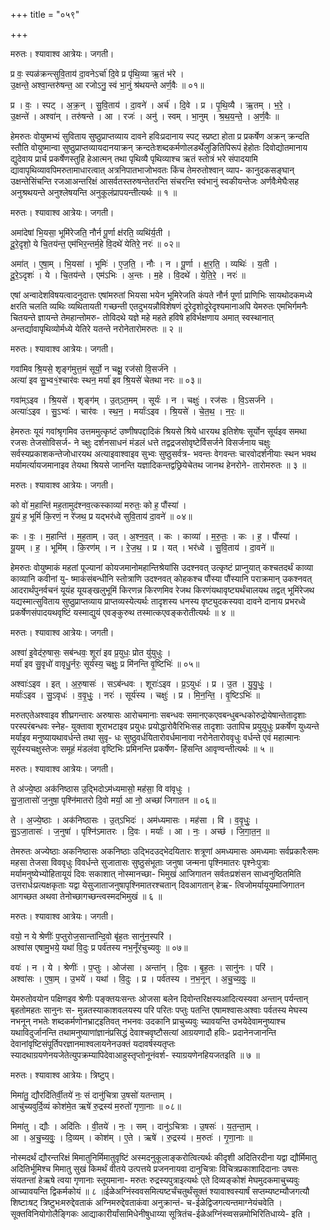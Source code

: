 +++
title = "०५९"

+++


मरुतः। श्यावाश्व आत्रेयः। जगती।

प्र वः॒ स्पळ॑क्रन्त्सुवि॒ताय॑ दा॒वनेऽर्चा॑ दि॒वे प्र पृ॑थि॒व्या ऋ॒तं भ॑रे ।  
उ॒क्षन्ते॒ अश्वा॒न्तरु॑षन्त॒ आ रजोऽनु॒ स्वं भा॒नुं श्र॑थयन्ते अर्ण॒वैः ॥ ०१॥

प्र । वः॒ । स्पट् । अ॒क्र॒न् । सु॒वि॒ताय॑ । दा॒वने॑ । अर्च॑ । दि॒वे । प्र । पृ॒थि॒व्यै । ऋ॒तम् । भ॒रे॒ ।  
उ॒क्षन्ते॑ । अश्वा॑न् । तरु॑षन्ते । आ । रजः॑ । अनु॑ । स्वम् । भा॒नुम् । श्र॒थ॒य॒न्ते॒ । अ॒र्ण॒वैः ॥

हेमरुतः वोयुष्मभ्यं सुविताय सुष्ठुप्राप्तव्याय दावने हविःप्रदानाय स्पट् स्प्रष्टा होता प्र प्रकर्षेण अक्रन् क्रन्दति स्तौति वोयुष्मान्वा सुष्ठुप्राप्तव्यायदानयाक्रन् क्रन्दतेःशब्दकर्मणोलडर्थेलुङितिपिरूपं हेहोतः दिवोद्योतमानाय द्युदेवाय प्रार्च प्रकर्षेणस्तुहि हेआत्मन् तथा पृथिव्यै पृथिव्याश्च ऋतं स्तोत्रं भरे संपादयामि द्यावापृथिव्यावपिमरुतामाधारत्वात् अत्रनिपातभाजोभवतः किंच तेमरुतोश्वान् व्याप- कानुदकसङ्घान् उक्षन्तेसिंचन्ति रजआअन्तरिक्षं आसर्वतस्तरुषन्तेतरन्ति संचरन्ति स्वंभानुं स्वकीयन्तेजः अर्णवैःमेघैःसह अनुश्रथयन्ते अनुश्लेषयन्ति अनुकूलंप्रापयन्तीत्यर्थः ॥ १ ॥

मरुतः। श्यावाश्व आत्रेयः। जगती।

अमा॑देषां भि॒यसा॒ भूमि॑रेजति॒ नौर्न पू॒र्णा क्ष॑रति॒ व्यथि॑र्य॒ती ।  
दू॒रे॒दृशो॒ ये चि॒तय॑न्त॒ एम॑भिर॒न्तर्म॒हे वि॒दथे॑ येतिरे॒ नरः॑ ॥ ०२॥

अमा॑त् । ए॒षा॒म् । भि॒यसा॑ । भूमिः॑ । ए॒ज॒ति॒ । नौः । न । पू॒र्णा । क्ष॒र॒ति॒ । व्यथिः॑ । य॒ती ।  
दू॒रे॒ऽदृशः॑ । ये । चि॒तय॑न्ते । एम॑ऽभिः । अ॒न्तः । म॒हे । वि॒दथे॑ । ये॒ति॒रे॒ । नरः॑ ॥

एषां अन्वादेशविषयत्वादनुदात्तः एषांमरुतां भियसा भयेन भूमिरेजति कंपते नौर्न पूर्णा प्राणिभिः सायथोदकमध्ये क्षरति चलति व्यथिः व्यथितायती गच्छन्ती एतदुभयन्नौविशेषणं दूरेदृशोदूरेदृश्यमानाअपि येमरुतः एमभिर्गमनैः चितयन्ते ज्ञायन्ते तेमहान्तोमरु- तोविदथे यज्ञे महे महते हविषे हविर्भक्षणाय अमात् स्वस्थानात् अन्तर्द्यावापृथिव्योर्मध्ये येतिरे यतन्ते नरोनेतारोमरुतः ॥ २ ॥

मरुतः। श्यावाश्व आत्रेयः। जगती।

गवा॑मिव श्रि॒यसे॒ शृङ्ग॑मुत्त॒मं सूर्यो॒ न चक्षू॒ रज॑सो वि॒सर्ज॑ने ।  
अत्या॑ इव सु॒भ्व१॒॑श्चार॑वः स्थन॒ मर्या॑ इव श्रि॒यसे॑ चेतथा नरः ॥ ०३॥

गवा॑म्ऽइव । श्रि॒यसे॑ । शृङ्ग॑म् । उ॒त्ऽत॒मम् । सूर्यः॑ । न । चक्षुः॑ । रज॑सः । वि॒ऽसर्ज॑ने ।  
अत्याः॑ऽइव । सु॒ऽभ्वः॑ । चार॑वः । स्थ॒न॒ । मर्याः॑ऽइव । श्रि॒यसे॑ । चे॒त॒थ॒ । न॒रः॒ ॥

हेमरुतः यूयं गवांश्रृगमिव उत्तममुत्कृष्टं उष्णीषपद्दादिकं श्रियसे श्रिये धारयथ इतिशेषः सूर्योन सूर्यइव समथा रजसः तेजसोविसर्ज- ने च्क्षुः दर्शनसाधनं मंडलं धत्ते तद्वद्रजसोवृष्टेर्विसर्जने विसर्जनाय चक्षुः सर्वस्यप्रकाशकन्तेजोधारयथ अत्याइवाश्वाइव सुभ्वः सुष्ठुसर्वत्र- भवन्तः वेगवन्तः चारवोदर्शनीयाः स्थन भवथ मर्यामर्त्यायजमानाइव तेयथा श्रियसे जानन्ति यज्ञादिकन्तद्वछ्रियेचेतथ जानथ हेनरोने- तारोमरुतः ॥ ३ ॥

मरुतः। श्यावाश्व आत्रेयः। जगती।

को वो॑ म॒हान्ति॑ मह॒तामुद॑श्नव॒त्कस्काव्या॑ मरुतः॒ को ह॒ पौंस्या॑ ।  
यू॒यं ह॒ भूमिं॑ कि॒रणं॒ न रे॑जथ॒ प्र यद्भर॑ध्वे सुवि॒ताय॑ दा॒वने॑ ॥ ०४॥

कः । वः॒ । म॒हान्ति॑ । म॒ह॒ताम् । उत् । अ॒श्न॒व॒त् । कः । काव्या॑ । म॒रु॒तः॒ । कः । ह॒ । पौंस्या॑ ।  
यू॒यम् । ह॒ । भूमि॑म् । कि॒रण॑म् । न । रे॒ज॒थ॒ । प्र । यत् । भर॑ध्वे । सु॒वि॒ताय॑ । दा॒वने॑ ॥

हेमरुतः वोयुष्माकं महतां पूज्यानां कोयजमानोमहान्तिश्रेयांसि उदश्नवत् उत्कृष्टं प्राप्नुयात् कश्चतदर्थं काव्या काव्यानि कवीनां यु- ष्माकंसंबन्धीनि स्तोत्राणि उदश्नवत् कोहकश्च पौंस्या पौंस्यानि पराक्रमान् उकश्नवत् आदरार्थंपुनर्वचनं यूयंह यूयङ्खलुभूमिं किरणन्न किरणमिव रेजथ किरणंयथावृष्ट्यर्थंचालयथ तद्वत् भूमिंरेजथ यद्यस्मात्सुविताय सुष्ठुप्राप्तव्याय प्राप्तव्यस्येत्यर्थः तादृशस्य धनस्य वृष्ट्युदकस्यवा दावने दानाय प्रभरध्वे प्रकर्षेणसंपादयथवृष्टिं यस्माद्युयं एवङ्कुरुथ तस्मात्कएवङ्करोतीत्यर्थः ॥ ४ ॥

मरुतः। श्यावाश्व आत्रेयः। जगती।

अश्वा॑ इ॒वेद॑रु॒षासः॒ सब॑न्धवः॒ शूरा॑ इव प्र॒युधः॒ प्रोत यु॑युधुः ।  
मर्या॑ इव सु॒वृधो॑ वावृधु॒र्नरः॒ सूर्य॑स्य॒ चक्षुः॒ प्र मि॑नन्ति वृ॒ष्टिभिः॑ ॥ ०५॥

अश्वाः॑ऽइव । इत् । अ॒रु॒षासः॑ । सऽब॑न्धवः । शूराः॑ऽइव । प्र॒ऽयुधः॑ । प्र । उ॒त । यु॒यु॒धुः॒ ।  
मर्याः॑ऽइव । सु॒ऽवृधः॑ । व॒वृ॒धुः॒ । नरः॑ । सूर्य॑स्य । चक्षुः॑ । प्र । मि॒न॒न्ति॒ । वृ॒ष्टिऽभिः॑ ॥

मरुतएतेअश्वाइव शीघ्रगन्तारः अरुषासः आरोचमानाः सबन्धवः समानएकएवबन्धुबन्धकोरुद्रोयेषान्तेतादृशाः परस्परंबन्धवः स्नेह- युक्तावा शूराभटाइव प्रयुधः प्रयोद्धारोवैरिभिःसह तादृशाः उतापिच प्रयुयुधुः प्रकर्षेण युध्यन्ते मर्याइव मनुष्यायथावर्धन्ते तथा सुवृ- धः सुष्ठुवर्धयितारोवर्धमानावा नरोनेतारोववृधुः वर्धन्ते एवं महात्मानः सूर्यस्यचक्षुस्तेजः समूहं मंडलंवा वृष्टिभिः प्रमिनन्ति प्रकर्षेण- हिंसन्ति आवृण्वन्तीत्यर्थः ॥ ५ ॥

मरुतः। श्यावाश्व आत्रेयः। जगती।

ते अ॑ज्ये॒ष्ठा अक॑निष्ठास उ॒द्भिदोऽम॑ध्यमासो॒ मह॑सा॒ वि वा॑वृधुः ।  
सु॒जा॒तासो॑ ज॒नुषा॒ पृश्नि॑मातरो दि॒वो मर्या॒ आ नो॒ अच्छा॑ जिगातन ॥ ०६॥

ते । अ॒ज्ये॒ष्ठाः । अक॑निष्ठासः । उ॒त्ऽभिदः॑ । अम॑ध्यमासः । मह॑सा । वि । व॒वृ॒धुः॒ ।  
सु॒ऽजा॒तासः॑ । ज॒नुषा॑ । पृश्नि॑ऽमातरः । दि॒वः । मर्याः॑ । आ । नः॒ । अच्छ॑ । जि॒गा॒त॒न॒ ॥

तेमरुतः अज्येष्ठाः अकनिष्ठासः अकनिष्ठाः उद्भिदउद्भेदयितारः शत्रूणां अमध्यमासः अमध्यमाः सर्वप्रकारैःसमः महसा तेजसा विववृधुः विवर्धन्ते सुजातासः सुष्ठुसंभूताः जनुषा जन्मना पृश्निमातरः पृश्नेःपुत्राः मर्यामनुष्येभ्योहितायूयं दिवः सकाशात् नोस्मानच्छा- भिमुखं आजिगातन सर्वतःप्रशंसन साध्वनुष्ठितमिति उत्तरार्धःप्रत्यक्षकृताः यद्वा येसुजाताजनुषापृश्निमातरश्चतान् दिवआगतान् हेऋ- त्विजोमर्यायूयमाजिगातन आगच्छत अथवा तेनोच्छागच्छन्त्वस्मदभिमुखं ॥ ६ ॥

मरुतः। श्यावाश्व आत्रेयः। जगती।

वयो॒ न ये श्रेणीः॑ प॒प्तुरोज॒सान्ता॑न्दि॒वो बृ॑ह॒तः सानु॑न॒स्परि॑ ।  
अश्वा॑स एषामु॒भये॒ यथा॑ वि॒दुः प्र पर्व॑तस्य नभ॒नूँर॑चुच्यवुः ॥ ०७॥

वयः॑ । न । ये । श्रेणीः॑ । प॒प्तुः । ओज॑सा । अन्ता॑न् । दि॒वः । बृ॒ह॒तः । सानु॑नः । परि॑ ।  
अश्वा॑सः । ए॒षा॒म् । उ॒भये॑ । यथा॑ । वि॒दुः । प्र । पर्व॑तस्य । न॒भ॒नून् । अ॒चु॒च्य॒वुः॒ ॥

येमरुतोवयोन पक्षिणइव श्रेणीः पङ्क्तयःसन्तः ओजसा बलेन दिवोन्तरिक्षस्यआदित्यस्यवा अन्तान् पर्यन्तान् बृहतोमहतः सानुनः स- मुन्नतस्याकाशवलयस्य परि परितः पप्तुः पतन्ति एषामश्वासःअश्वाः पर्वतस्य मेघस्य नभनून् नभतेः शब्दकर्मणोनभ्राट्इतिवत् नभनवः उदकानि प्राचुच्यवुः च्यावयन्ति उभयेदेवामनुष्याश्च यथाविदुर्जानन्ति तथामनुष्याणांज्ञानंप्रसिद्धं देवाश्चवृष्टौसत्यां आग्रयणादौ हविः- प्रदानेनजानन्ति देवानांवृष्टिसंपूर्तिपरज्ञानमाश्वलायनेनउक्तं यदावर्षस्यतृप्तः स्यादथाग्रयणेनयजेतेत्युपक्रम्यापिदेवाआहुस्तृप्तोनूनंवर्श- स्याग्रयणेनहियजतइति ॥ ७ ॥

मरुतः। श्यावाश्व आत्रेयः। त्रिष्टुप्।

मिमा॑तु॒ द्यौरदि॑तिर्वी॒तये॑ नः॒ सं दानु॑चित्रा उ॒षसो॑ यतन्ताम् ।  
आचु॑च्यवुर्दि॒व्यं कोश॑मे॒त ऋषे॑ रु॒द्रस्य॑ म॒रुतो॑ गृणा॒नाः ॥ ०८॥

मिमा॑तु । द्यौः । अदि॑तिः । वी॒तये॑ । नः॒ । सम् । दानु॑ऽचित्राः । उ॒षसः॑ । य॒त॒न्ता॒म् ।  
आ । अ॒चु॒च्य॒वुः॒ । दि॒व्यम् । कोश॑म् । ए॒ते । ऋषे॑ । रु॒द्रस्य॑ । म॒रुतः॑ । गृ॒णा॒नाः ॥

नोस्मदर्थं द्यौरन्तरिक्षं मिमातुनिर्मिमातुवृष्टिं अस्मदनुकूलाङ्करोत्वित्यर्थः कीदृशी अदितिरदीना यद्वा द्यौर्मिमातु अदितिर्भूमिश्च मिमातु सुखं किमर्थं वीतये उत्पत्तये प्रजननायवा दानुचित्राः विचित्रप्रकाशादिदानाः उषसः संयतन्तां हेऋषे त्वया गृणानाः स्तूयमाना- मरुतः रुद्रस्यपुत्राइत्यर्थः एते दिव्यङ्कोशं मेघमुदकमाचुच्यवुः आच्यावयन्ति द्विकर्मकोयं ॥ ८ ॥ईळेअग्निंस्ववसमित्यष्टर्चंचतुर्थंसूक्तं श्यावाश्वस्यार्षं सप्तम्यष्टम्यौजगत्यौ शिष्टाःषट् त्रिष्टुभःमरुद्देवताकं अग्निमरुद्देवताकंवा अनुक्रान्तं- च-ईळेद्विजगत्यन्तमाग्नेयंचवेति । सूक्तविनियोगोलैङ्गिकः आद्याकारीर्यांसामिधेनीषुधाय्या सूत्रितंच-ईळेअग्निंस्व्वसन्नमोभिरितिधाय्ये- इति ।
